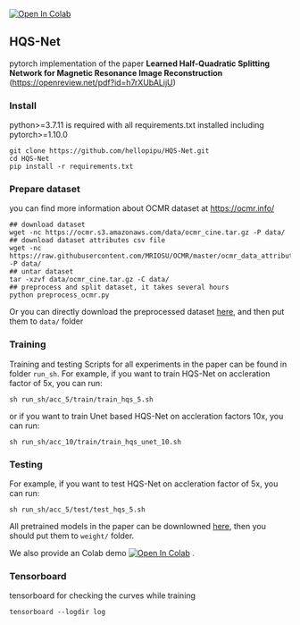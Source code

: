 [![Open In Colab](https://colab.research.google.com/assets/colab-badge.svg)](https://colab.research.google.com/gist/hellopipu/9c5683aa969920c03b5b2690e9880311/demo_hqsnet_single_coil_cardiac_mr_reconstruction.ipynb)

## HQS-Net

pytorch implementation of the paper **Learned Half-Quadratic Splitting Network for Magnetic Resonance Image
Reconstruction** (https://openreview.net/pdf?id=h7rXUbALijU)

### Install

python>=3.7.11 is required with all requirements.txt installed including pytorch>=1.10.0

```shell
git clone https://github.com/hellopipu/HQS-Net.git
cd HQS-Net
pip install -r requirements.txt
```

### Prepare dataset

you can find more information about OCMR dataset at https://ocmr.info/

```shell
## download dataset
wget -nc https://ocmr.s3.amazonaws.com/data/ocmr_cine.tar.gz -P data/
## download dataset attributes csv file
wget -nc https://raw.githubusercontent.com/MRIOSU/OCMR/master/ocmr_data_attributes.csv -P data/
## untar dataset 
tar -xzvf data/ocmr_cine.tar.gz -C data/
## preprocess and split dataset, it takes several hours
python preprocess_ocmr.py
```

Or you can directly download the preprocessed dataset [here](https://github.com/hellopipu/HQS-Net/releases/tag/v0.0),
and then put them to `data/` folder

### Training

Training and testing Scripts for all experiments in the paper can be found in folder `run_sh`. For example, if you want
to train HQS-Net on accleration factor of 5x, you can run:

```shell
sh run_sh/acc_5/train/train_hqs_5.sh
```

or if you want to train Unet based HQS-Net on accleration factors 10x, you can run:

```shell
sh run_sh/acc_10/train/train_hqs_unet_10.sh
```

### Testing

For example, if you want to test HQS-Net on accleration factor of 5x, you can run:

```shell
sh run_sh/acc_5/test/test_hqs_5.sh
```

All pretrained models in the paper can be downlowned [here](https://github.com/hellopipu/HQS-Net/releases/tag/v0.0),
then you should put them to `weight/` folder.

We also provide an Colab
demo [![Open In Colab](https://colab.research.google.com/assets/colab-badge.svg)](https://colab.research.google.com/gist/hellopipu/9c5683aa969920c03b5b2690e9880311/demo_hqsnet_single_coil_cardiac_mr_reconstruction.ipynb)
.

### Tensorboard

tensorboard for checking the curves while training

```shell
tensorboard --logdir log
```
